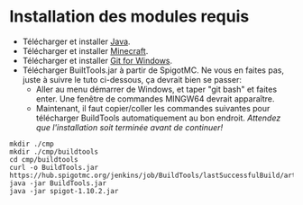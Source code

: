 # Installation des modules requis

* Télécharger et installer [Java](https://www.java.com/en/download/ "Java").
* Télécharger et installer [Minecraft](https://minecraft.net/en-us/store/minecraft/ "Minecraft").
* Télécharger et installer [Git for Windows](https://gitforwindows.org/, "Git for Windows").
* Télécharger BuiltTools.jar à partir de SpigotMC.  Ne vous en faites pas, juste à suivre le tuto ci-dessous, ça devrait bien se passer: 
    + Aller au menu démarrer de Windows, et taper "git bash" et faites enter.
      Une fenêtre de commandes MINGW64 devrait apparaître.
    + Maintenant, il faut copier/coller les commandes suivantes pour télécharger BuildTools automatiquement au bon endroit.
    *Attendez que l'installation soit terminée avant de continuer!*
        
```
mkdir ./cmp
mkdir ./cmp/buildtools
cd cmp/buildtools
curl -o BuildTools.jar https://hub.spigotmc.org/jenkins/job/BuildTools/lastSuccessfulBuild/artifact/target/BuildTools.jar
java -jar BuildTools.jar
java -jar spigot-1.10.2.jar
```
